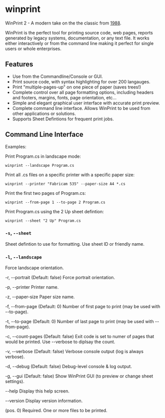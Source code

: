 # winprint
WinPrint 2 - A modern take on the the classic from [1988](https://www.kindel.com/products/winprint/).

WinPrint is the perfect tool for printing source code, web pages, reports generated by legacy systems, documentation, or any text file. It works either interactively or from the command line making it perfect for single users or whole enterprises.

## Features
* Use from the Commandline/Console or GUI.
* Print source code, with syntax highlighting for over 200 langauges.
* Print "multiple-pages-up" on one piece of paper (saves trees!)
* Complete control over all page formatting options, including headers and footers, margins, fonts, page orientation, etc...
* Simple and elegant graphical user interface with accurate print preview.
* Complete command line interface. Allows WinPrint to be used from other applications or solutions.
* Supports Sheet Defintions for frequent print jobs.

## Command Line Interface
Examples:

Print Program.cs in landscape mode:

    winprint --landscape Program.cs

Print all .cs files on a specific printer with a specific paper size:

    winprint --printer "Fabricam 535" --paper-size A4 *.cs

Print the first two pages of Program.cs:

    winprint --from-page 1 --to-page 2 Program.cs

Print Program.cs using the 2 Up sheet defintion:

    winprint --sheet "2 Up" Program.cs

### `-s`, `--sheet` 

Sheet defintion to use for formatting. Use sheet ID or friendly name.

### `-l`, `--landscape`

Force landscape orientation.

  -r, --portrait       (Default: false) Force portrait orientation.

  -p, --printer        Printer name.

  -z, --paper-size     Paper size name.

  -f, --from-page      (Default: 0) Number of first page to print (may be used
                       with --to-page).

  -t, --to-page        (Default: 0) Number of last page to print (may be used
                       with --from-page).

  -c, --count-pages    (Default: false) Exit code is set to numer of pages that
                       would be printed. Use --verbose to diplsay the count.

  -v, --verbose        (Default: false) Verbose console output (log is always
                       verbose).

  -d, --debug          (Default: false) Debug-level console & log output.

  -g, --gui            (Default: false) Show WinPrint GUI (to preview or change
                       sheet settings).

  --help               Display this help screen.

  --version            Display version information.

  <files> (pos. 0)     Required. One or more files to be printed.

